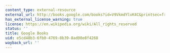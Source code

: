 ```yaml
---
content_type: external-resource
external_url: http://books.google.com/books?id=V9VkmdYlvK4C&printsec=frontcover&source=gbs_ge_summary_r&cad=0#v=onepage&q&f=false
has_external_license_warning: true
license: https://en.wikipedia.org/wiki/All_rights_reserved
status: ''
title: Google Books
uid: e5cd48b3-6fb0-4769-8b39-8ad00e8f4268
wayback_url: ''
---
```

